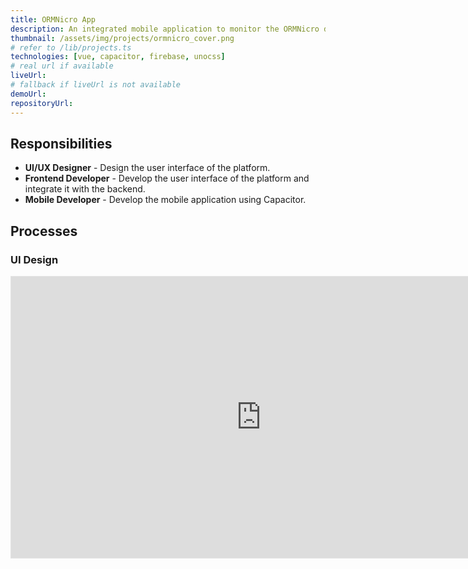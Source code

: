 ```yaml
---
title: ORMNicro App
description: An integrated mobile application to monitor the ORMNicro devices. Featuring real-time data monitoring, device management, and user management. The ORMNicro itself is a organic waste processing equipment using EM4 to use household waste.
thumbnail: /assets/img/projects/ormnicro_cover.png
# refer to /lib/projects.ts
technologies: [vue, capacitor, firebase, unocss]
# real url if available
liveUrl:
# fallback if liveUrl is not available
demoUrl:
repositoryUrl:
---
```


## Responsibilities
- **UI/UX Designer** - Design the user interface of the platform.
- **Frontend Developer** - Develop the user interface of the platform and integrate it with the backend.
- **Mobile Developer** - Develop the mobile application using Capacitor.

## Processes

### UI Design
<iframe style="border: 1px solid rgba(0, 0, 0, 0.1);" width="800" height="450" src="https://www.figma.com/embed?embed_host=share&url=https%3A%2F%2Fwww.figma.com%2Fproto%2FPHCqd68Bg4JAPVoLGEHuJ4%2FORMNicro%252FUI%3Fpage-id%3D774%253A1452%26node-id%3D789-2340%26viewport%3D498%252C657%252C0.32%26t%3DVKtcaDHQJVNOQy5G-1%26scaling%3Dscale-down%26content-scaling%3Dfixed%26starting-point-node-id%3D789%253A2340" allowfullscreen></iframe>

